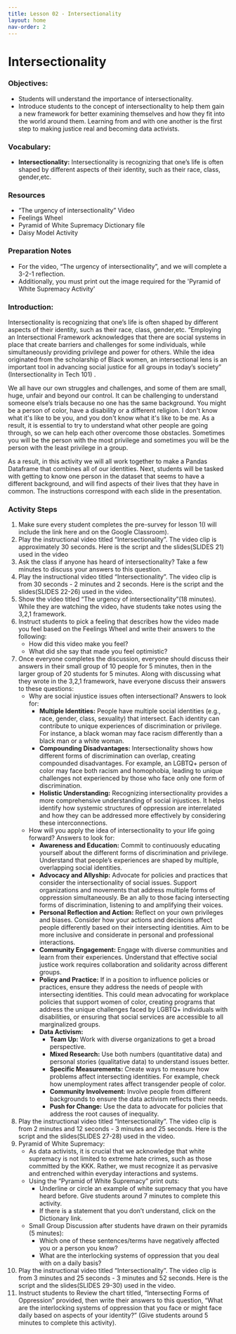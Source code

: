 ```yaml
---
title: Lesson 02 - Intersectionality
layout: home
nav-order: 2
---
```


# Intersectionality

### Objectives: 
- Students will understand the importance of intersectionality.
- Introduce students to the concept of intersectionality to help them gain a new framework for better examining themselves and how they fit into the world around them. Learning from and with one another is the first step to making justice real and becoming data activists.

### Vocabulary: 
- **Intersectionality:**  Intersectionality is recognizing that one’s life is often shaped by different aspects of their identity, such as their race, class, gender,etc.

### Resources
- “The urgency of intersectionality” Video
- Feelings Wheel
- Pyramid of White Supremacy Dictionary file
- Daisy Model Activity

### Preparation Notes
- For the video, “The urgency of intersectionality”, and we will complete a 3-2-1 reflection. 
- Additionally, you must print out the image required for the 'Pyramid of White Supremacy Activity'

### Introduction: 

Intersectionality is recognizing that one’s life is often shaped by different aspects of their identity, such as their race, class, gender,etc. “Employing an Intersectional Framework acknowledges that there are social systems in place that create barriers and challenges for some individuals, while simultaneously providing privilege and power for others. While the idea originated from the scholarship of Black women, an intersectional lens is an important tool in advancing social justice for all groups in today’s society” (Intersectionality in Tech 101) .

We all have our own struggles and challenges, and some of them are small, huge, unfair and beyond our control. It can be challenging to understand someone else’s trials because no one has the same background. You might be a person of color, have a disability or a different religion. I don't know what it's like to be you, and you don't know what it's like to be me. As a result, it is essential to try to understand what other people are going through, so we can help each other overcome those obstacles. Sometimes you will be the person with the most privilege and sometimes you will be the person with the least privilege in a group.

As a result, in this activity we will all work together to make a Pandas Dataframe that combines all of our identities. Next, students will be tasked with getting to know one person in the dataset that seems to have a different background, and will find aspects of their lives that they have in common. The instructions correspond with each slide in the presentation.

### Activity Steps

1. Make sure every student completes the pre-survey for lesson 1(I will include the link here and on the Google Classroom).
2. Play the  instructional video titled “Intersectionality”. The video clip is approximately 30 seconds. Here is the script and the slides(SLIDES 21) used in the video
3. Ask the class if anyone has heard of intersectionality? Take a few minutes to discuss your answers to this question. 
4. Play the instructional video titled “Intersectionality”.  The video clip is from 30 seconds - 2 minutes and 2 seconds. Here is the script and the slides(SLIDES 22-26) used in the video.
5. Show the video titled “The urgency of intersectionality”(18 minutes). While they are watching the video, have students take notes using the 3,2,1 framework.
6. Instruct students to pick a feeling that describes how the video made you feel based on the Feelings Wheel and write their answers to the following:
    - How did this video make you feel?
    - What did she say that made you feel optimistic?
7. Once everyone completes the discussion, everyone should discuss their answers in their small group of 10 people for 5 minutes, then in the larger group of 20 students for 5 minutes. Along with discussing what they wrote in the 3,2,1 framework, have everyone discuss their answers to these questions: 
    - Why are social injustice issues often intersectional? Answers to look for: 
        - **Multiple Identities:** People have multiple social identities (e.g., race, gender, class, sexuality) that intersect. Each identity can contribute to unique experiences of discrimination or privilege. For instance, a black woman may face racism differently than a black man or a white woman.
        - **Compounding Disadvantages:** Intersectionality shows how different forms of discrimination can overlap, creating compounded disadvantages. For example, an LGBTQ+ person of color may face both racism and homophobia, leading to unique challenges not experienced by those who face only one form of discrimination.
        - **Holistic Understanding:** Recognizing intersectionality provides a more comprehensive understanding of social injustices. It helps identify how systemic structures of oppression are interrelated and how they can be addressed more effectively by considering these interconnections.
    - How will you apply the idea of intersectionality to your life going forward? Answers to look for:
        - **Awareness and Education:** Commit to continuously educating yourself about the different forms of discrimination and privilege. Understand that people’s experiences are shaped by multiple, overlapping social identities.
        - **Advocacy and Allyship:** Advocate for policies and practices that consider the intersectionality of social issues. Support organizations and movements that address multiple forms of oppression simultaneously. Be an ally to those facing intersecting forms of discrimination, listening to and amplifying their voices.
        - **Personal Reflection and Action:** Reflect on your own privileges and biases. Consider how your actions and decisions affect people differently based on their intersecting identities. Aim to be more inclusive and considerate in personal and professional interactions.
        - **Community Engagement:** Engage with diverse communities and learn from their experiences. Understand that effective social justice work requires collaboration and solidarity across different groups.
        - **Policy and Practice:** If in a position to influence policies or practices, ensure they address the needs of people with intersecting identities. This could mean advocating for workplace policies that support women of color, creating programs that address the unique challenges faced by LGBTQ+ individuals with disabilities, or ensuring that social services are accessible to all marginalized groups.
        - **Data Activism:**
            - **Team Up:** Work with diverse organizations to get a broad perspective.
            - **Mixed Research:** Use both numbers (quantitative data) and personal stories (qualitative data) to understand issues better.
            - **Specific Measurements:** Create ways to measure how problems affect intersecting identities. For example, check how unemployment rates affect transgender people of color.
            - **Community Involvement:** Involve people from different backgrounds to ensure the data activism reflects their needs.
            - **Push for Change:** Use the data to advocate for policies that address the root causes of inequality.
8. Play the instructional video titled “Intersectionality”.  The video clip is from 2 minutes and 12 seconds - 3 minutes and 25 seconds. Here is the script and the slides(SLIDES 27-28) used in the video.
9. Pyramid of White Supremacy:
    - As data activists, it is crucial that we acknowledge that white supremacy is not limited to extreme hate crimes, such as those committed by the KKK. Rather, we must recognize it as pervasive and entrenched within everyday interactions and systems.
    - Using the “Pyramid of White Supremacy” print outs:
        - Underline or circle an example of white supremacy that you have  heard before. Give students around 7 minutes to complete this activity.
        - If there is a statement that you don’t understand, click on the Dictionary link.
    - Small Group Discussion after students have drawn on their pyramids (5 minutes):
        - Which one of these sentences/terms have negatively affected you or a person you know?
        - What are the interlocking systems of oppression that you deal with on a daily basis?
10. Play the instructional video titled “Intersectionality”.  The video clip is from 3 minutes and 25 seconds - 3 minutes and 52 seconds. Here is the script and the slides(SLIDES 29-30) used in the video.
11. Instruct students to Review the chart titled, “Intersecting Forms of Oppression” provided, then  write their answers to this question, “What are the interlocking systems of oppression that you face or might face daily based on aspects of your identity?” (Give students around 5 minutes to complete this activity).







